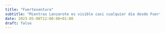 ```yaml
---
title: "Fuerteventura"
subtitle: "Mientras Lanzarote es visible casi cualquier día desde Fuerteventura, Gran Canaria y Tenerife suelen esconderse detrás de las nubes."
date: 2023-05-08T12:00:00+01:00
draft: false
---
```


